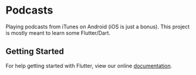 # Podcasts

Playing podcasts from iTunes on Android (iOS is just a bonus). This project is mostly meant to learn some Flutter/Dart.

## Getting Started

For help getting started with Flutter, view our online
[documentation](https://flutter.io/).
